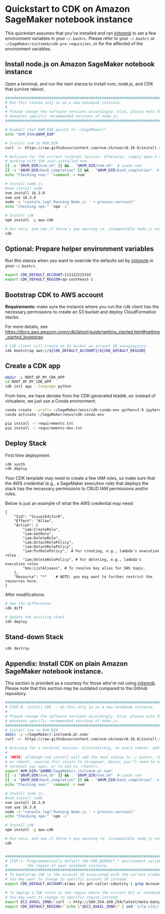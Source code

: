 # Quickstart to CDK on Amazon SageMaker notebook instance

This quickstart assumes that you've installed and ran
[initsmnb](https://github.com/aws-samples/amazon-sagemaker-notebook-instance-customization) to set a
few environment variables in your `~/.bashrc`. Please refer to your `~/.bashrc` or
`~/SageMaker/initsmnb/cdk-pre-requisites.sh` for the affected of the environment variables.

## Install node.js on Amazon SageMaker notebook instance

Open a terminal, and run the next stanza to install nvm, node.js, and CDK that survive reboot.

```bash
################################################################################
# Run this stanza only 1x on a new notebook instance.
#
# Please change the software versions accordingly. Also, please note that CDK
# mandates specific recommended versions of node.js.
################################################################################

# Eyeball that NVM_DIR points to ~/SageMaker/*
echo "NVM_DIR=$NVM_DIR"

# Install nvm to NVM_DIR
curl -o- https://raw.githubusercontent.com/nvm-sh/nvm/v0.36.0/install.sh | bash

# Activate for the current terminal session. Otherwise, simply open a new terminal to start
# working with the just-installed nvm.
[[ -s "$NVM_DIR/nvm.sh" ]] && . "$NVM_DIR/nvm.sh"  # Loads nvm
[[ -s "$NVM_DIR/bash_completion" ]] && . "$NVM_DIR/bash_completion"  # Loads nvm bash_completion
echo "Checking nvm:" `command -v nvm`

# Install node.js
#nvm install node
nvm install 16.3.0
nvm use 16.3.0
node -e "console.log('Running Node.js ' + process.version)"
echo "Checking npm:" `npm -v`

# Install cdk
npm install -g aws-cdk

# Run once, and see if there's any warning re. incompatible node.js version
cdk
```

## Optional: Prepare helper environment variables

Run this stanza when you want to override the defaults set by
[initsmnb](https://github.com/aws-samples/amazon-sagemaker-notebook-instance-customization) in your
`~/.bashrc`.

```bash
export CDK_DEFAULT_ACCOUNT=111122223333
export CDK_DEFAULT_REGION=ap-southeast-1
```

## Bootstrap CDK to AWS account

**Requirements**: make sure the instance where you run the cdk client has the necessary permissions
to create an S3 bucket and deploy CloudFormation stacks.

For more details, see <https://docs.aws.amazon.com/cdk/latest/guide/getting_started.html#getting_started_bootstrap>

```bash
# Cdk client will create an S3 bucket on account ID xxxxyyyyzzzz.
cdk bootstrap aws://${CDK_DEFAULT_ACCOUNT}/${CDK_DEFAULT_REGION}
```

## Create a CDK app

```bash
mkdir -p ROOT_OF_MY_CDK_APP
cd ROOT_OF_MY_CDK_APP
cdk init app --language python
```

From here, we have deviate from the CDK-generated `README.md`: instead of virtualenv, we just use a
Conda environment.

```bash
conda create --prefix ~/SageMaker/envs/cdk-conda-env python=3.9 ipykernel
conda activate ~/SageMaker/envs/cdk-conda-env

pip install -r requirements.txt
pip install -r requirements-dev.txt
```

## Deploy Stack

First time deployment:

```bash
cdk synth
cdk deploy
```

Your CDK template may need to create a few IAM roles, so make sure that the AWS credential (e.g.,
a SageMaker execution role) that deploys the stack has the necessary permissions to CRUD IAM
permissions and/or roles.

Below is just an example of what the AWS credential may need:

```text
{
    "Sid": "VisualEditor0",
    "Effect": "Allow",
    "Action": [
        "iam:CreateRole",
        "iam:GetRole",
        "iam:DeleteRole",
        "iam:AttachRolePolicy",
        "iam:DetachRolePolicy",
        "iam:PutRolePolicy",  # For creating, e.g., lambda's execution roles
        "iam:DeleteRolePolicy", # For deleting, e.g., lambda's execution roles
        "kms:ListAliases", # To resolve key alias for SNS topic.
    ],
    "Resource": "*"    # NOTE: you may want to further restrict the resources here.
}
```

After modifications:

```bash
# See the differences
cdk diff

# Update the existing stack
cdk deploy
```

## Stand-down Stack

```bash
cdk destroy
```

## Appendix: Install CDK on plain Amazon SageMaker notebook instance.

This section is provided as a courtesy for those who're not using
[initsmnb](https://github.com/aws-samples/amazon-sagemaker-notebook-instance-customization). Please
note that this section may be outdated compared to the GitHub repository.

```bash
################################################################################
# STEP-0: install CDK -- do this only 1x on a new notebook instance.
#
# Please change the software versions accordingly. Also, please note that CDK
# mandates specific recommended versions of node.js.
################################################################################
# Install nvm to NVM_DIR
mkdir -p ~/SageMaker/.initsmnb.d/.nvm/
curl -o- https://raw.githubusercontent.com/nvm-sh/nvm/v0.36.0/install.sh | NVM_DIR=~/SageMaker/.initsmnb.d/.nvm bash

# Activate for a terminal session. Alternatively, on every reboot, add this stanza to ~/.bashrc.
#
# [NOTE] although nvm install will add the next stanza to ~/.bashrc, this file will be factory-reset
# on reboot, causing this stanza to disappear. Hence, you'll need to run this stanza on every
# terminal you open, or re-add to ~/bashrc.
export NVM_DIR="$HOME/SageMaker/.initsmnb.d/.nvm"
[[ -s "$NVM_DIR/nvm.sh" ]] && . "$NVM_DIR/nvm.sh"  # Loads nvm
[[ -s "$NVM_DIR/bash_completion" ]] && . "$NVM_DIR/bash_completion"  # Loads nvm bash_completion
echo "Checking nvm:" `command -v nvm`

# Install node.js.
#nvm install node
nvm install 16.3.0
nvm use 16.3.0
node -e "console.log('Running Node.js ' + process.version)"
echo "Checking npm:" `npm -v`

# Install cdk
npm install -g aws-cdk

# Run once, and see if there's any warning re. incompatible node.js version
cdk


################################################################################
# STEP-1: Programmatically default the CDK_DEFAULT_* environment variables to
#         the region of your notebook instance.
################################################################################
# To bootstrap CDK to the account ID associated with the current credential.
# You may want to change to specific account ID instead.
export CDK_DEFAULT_ACCOUNT=$(aws sts get-caller-identity | grep Account | awk '{print $2}' | sed -e 's/"//g' -e 's/,//g')

# To deploy a CDK stack to the region where the current EC2 or notebook instance is running.
# You may want to change to specific region instead.
export EC2_AVAIL_ZONE=`curl -s http://169.254.169.254/latest/meta-data/placement/availability-zone`
export CDK_DEFAULT_REGION="`echo \"$EC2_AVAIL_ZONE\" | sed 's/[a-z]$//'`"
```